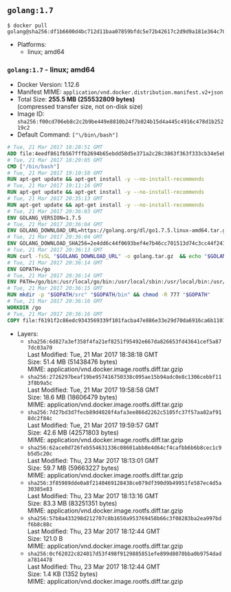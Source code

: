 ## `golang:1.7`

```console
$ docker pull golang@sha256:df1b6600d4bc712d11baa07859bfdc5e72b42617c2d9d9a181e364c70bc92f2f
```

-	Platforms:
	-	linux; amd64

### `golang:1.7` - linux; amd64

-	Docker Version: 1.12.6
-	Manifest MIME: `application/vnd.docker.distribution.manifest.v2+json`
-	Total Size: **255.5 MB (255532809 bytes)**  
	(compressed transfer size, not on-disk size)
-	Image ID: `sha256:f00cd706eb8c2c2b9be449e8810b24f7b024b15d4a445c4916c478d1b25219c2`
-	Default Command: `["\/bin\/bash"]`

```dockerfile
# Tue, 21 Mar 2017 18:28:51 GMT
ADD file:4eedf861fb567fffb2694b65ebdd58d5e371a2c28c3863f363f333cb34e5eb7b in / 
# Tue, 21 Mar 2017 18:29:05 GMT
CMD ["/bin/bash"]
# Tue, 21 Mar 2017 19:10:58 GMT
RUN apt-get update && apt-get install -y --no-install-recommends 		ca-certificates 		curl 		wget 	&& rm -rf /var/lib/apt/lists/*
# Tue, 21 Mar 2017 19:11:16 GMT
RUN apt-get update && apt-get install -y --no-install-recommends 		bzr 		git 		mercurial 		openssh-client 		subversion 				procps 	&& rm -rf /var/lib/apt/lists/*
# Tue, 21 Mar 2017 20:35:13 GMT
RUN apt-get update && apt-get install -y --no-install-recommends 		g++ 		gcc 		libc6-dev 		make 		pkg-config 	&& rm -rf /var/lib/apt/lists/*
# Tue, 21 Mar 2017 20:36:03 GMT
ENV GOLANG_VERSION=1.7.5
# Tue, 21 Mar 2017 20:36:04 GMT
ENV GOLANG_DOWNLOAD_URL=https://golang.org/dl/go1.7.5.linux-amd64.tar.gz
# Tue, 21 Mar 2017 20:36:04 GMT
ENV GOLANG_DOWNLOAD_SHA256=2e4dd6c44f0693bef4e7b46cc701513d74c3cc44f2419bf519d7868b12931ac3
# Tue, 21 Mar 2017 20:36:13 GMT
RUN curl -fsSL "$GOLANG_DOWNLOAD_URL" -o golang.tar.gz 	&& echo "$GOLANG_DOWNLOAD_SHA256  golang.tar.gz" | sha256sum -c - 	&& tar -C /usr/local -xzf golang.tar.gz 	&& rm golang.tar.gz
# Tue, 21 Mar 2017 20:36:14 GMT
ENV GOPATH=/go
# Tue, 21 Mar 2017 20:36:14 GMT
ENV PATH=/go/bin:/usr/local/go/bin:/usr/local/sbin:/usr/local/bin:/usr/sbin:/usr/bin:/sbin:/bin
# Tue, 21 Mar 2017 20:36:15 GMT
RUN mkdir -p "$GOPATH/src" "$GOPATH/bin" && chmod -R 777 "$GOPATH"
# Tue, 21 Mar 2017 20:36:16 GMT
WORKDIR /go
# Tue, 21 Mar 2017 20:36:16 GMT
COPY file:f6191f2c86edc9343569339f101facba47e886e33e29d70da6916ca6b1101a53 in /usr/local/bin/ 
```

-	Layers:
	-	`sha256:6d827a3ef358f4fa21ef8251f95492e667da826653fd43641cef5a877dc03a70`  
		Last Modified: Tue, 21 Mar 2017 18:38:18 GMT  
		Size: 51.4 MB (51438476 bytes)  
		MIME: application/vnd.docker.image.rootfs.diff.tar.gzip
	-	`sha256:2726297beaf19be957416750338c095ae15b94adc0e8c1306cebbf113f8b9a5c`  
		Last Modified: Tue, 21 Mar 2017 19:58:58 GMT  
		Size: 18.6 MB (18606479 bytes)  
		MIME: application/vnd.docker.image.rootfs.diff.tar.gzip
	-	`sha256:7d27bd3d7fecb89d4028f4afa3ee866d2262c5105fc37f57aa82af918dc2f84c`  
		Last Modified: Tue, 21 Mar 2017 19:59:57 GMT  
		Size: 42.6 MB (42571803 bytes)  
		MIME: application/vnd.docker.image.rootfs.diff.tar.gzip
	-	`sha256:62ace0d726feb554631336c08601abb8e4d64cf4cafbb6b6b8cec1c9b5d5c20c`  
		Last Modified: Thu, 23 Mar 2017 18:13:01 GMT  
		Size: 59.7 MB (59663227 bytes)  
		MIME: application/vnd.docker.image.rootfs.diff.tar.gzip
	-	`sha256:3f85989dde0a8f2140469128438ce079df390d9b49951fe587ec4d5a30385e83`  
		Last Modified: Thu, 23 Mar 2017 18:13:16 GMT  
		Size: 83.3 MB (83251351 bytes)  
		MIME: application/vnd.docker.image.rootfs.diff.tar.gzip
	-	`sha256:57b8a433298d212707c8b1650a953769458b66c3f08283ba2ea997bdf6b8c88c`  
		Last Modified: Thu, 23 Mar 2017 18:12:44 GMT  
		Size: 121.0 B  
		MIME: application/vnd.docker.image.rootfs.diff.tar.gzip
	-	`sha256:0cf62022c824017d53f498f9129885851efe899d8070bba0b9754dada7814478`  
		Last Modified: Thu, 23 Mar 2017 18:12:44 GMT  
		Size: 1.4 KB (1352 bytes)  
		MIME: application/vnd.docker.image.rootfs.diff.tar.gzip
